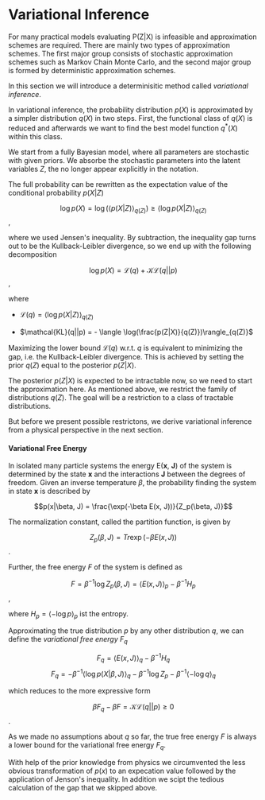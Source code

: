 # Variational Inference

For many practical models evaluating P(Z|X) is infeasible and approximation schemes are required. There are mainly two types of approximation schemes. The first major group consists of stochastic approximation schemes such as Markov Chain Monte Carlo, and the second major group is formed by deterministic approximation schemes. 

In this section we will introduce a determinisitic method called *variational inference*. 

In variational inference, the probability distribution $p(X)$ is approximated by a simpler distribution $q(X)$ in two steps. First, the functional class of $q(X)$ is reduced and afterwards we want to find the best model function $q^*(X)$ within this class.

We start from a fully Bayesian model, where all parameters are stochastic with given priors. We absorbe the stochastic parameters into the latent variables $Z$, the no longer appear explicitly in the notation.

The full probability can be rewritten as the expectation value of the conditional probability $p(X|Z)$

$$
\log p(X) = \log \left( \langle p(X|Z) \rangle_{q(Z)}\right) \ge \langle \log p(X|Z) \rangle_{q(Z)}
$$,

where we used Jensen's inequality. By subtraction, the inequality gap turns out to be the Kullback-Leibler divergence, so we end up with the following decomposition 

$$
\log p(X) = \mathcal L (q) + \mathcal{KL}(q||p)
$$,

where

+ $\mathcal L (q) = \langle \log p(X|Z) \rangle_{q(Z)}$

+ $\mathcal{KL}(q||p) = - \langle \log(\frac{p(Z|X)}{q(Z)})\rangle_{q(Z)}$

Maximizing the lower bound $\mathcal L(q)$ w.r.t. $q$ is equivalent to minimizing the gap, i.e. the Kullback-Leibler divergence. This is achieved by setting the prior $q(Z)$ equal to the posterior $p(Z|X)$.

The posterior $p(Z|X)$ is expected to be intractable now, so we need to start the approximation here. As mentioned above, we restrict the family of distributions $q(Z)$. The goal will be a restriction to a class of tractable distributions.

But before we present possible restrictons, we derive variational inference from a physical perspective in the next section.

#### Variational Free Energy

In isolated many particle systems the energy E(**x**, **J**) of the system is determined by the state **x** and the interactions **J** between the degrees of freedom. Given an inverse temperature $\beta$, the probability finding the system in state **x** is described by

$$p(x|\beta, J) = \frac{\exp(-\beta E(x, J))}{Z_p(\beta, J)}$$

The normalization constant, called the partition function, is given by

$$Z_p(\beta, J) = Tr \exp(- \beta E(x,J))$$.

Further, the free energy $F$ of the system is defined as

$$F = \beta^{-1} \log Z_p(\beta, J) = \langle E(x, J) \rangle_p - \beta^{-1} H_p$$,

where $H_p = \langle -\log p \rangle_p$ ist the entropy.

Approximating the true distribution $p$ by any other distribution $q$, we can define the *variational free energy* $F_q$

$$
F_q = \langle E(x, J) \rangle_q - \beta^{-1} H_q
$$
$$
F_q = - \beta^{-1} \langle \log p(X| \beta, J) \rangle_q - \beta^{-1} \log Z_p  - \beta^{-1} \langle -\log q \rangle_q
$$

which reduces to the more expressive form

$$\beta F_q - \beta F = \mathcal {KL} (q || p) \ge 0$$.

As we made no assumptions about $q$ so far, the true free energy $F$ is always a lower bound for the variational free energy $F_q$.

With help of the prior knowledge from physics we circumvented the less obvious transformation of $p(x)$ to an expecation value followed by the application of Jenson's inequality. In addition we scipt the tedious calculation of the gap that we skipped above.